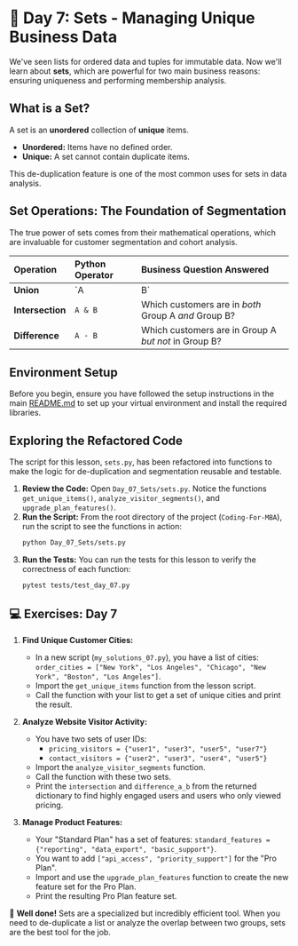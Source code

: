 # 📘 Day 7: Sets - Managing Unique Business Data

We've seen lists for ordered data and tuples for immutable data. Now we'll learn about **sets**, which are powerful for two main business reasons: ensuring uniqueness and performing membership analysis.

## What is a Set?

A set is an **unordered** collection of **unique** items.
*   **Unordered:** Items have no defined order.
*   **Unique:** A set cannot contain duplicate items.

This de-duplication feature is one of the most common uses for sets in data analysis.

## Set Operations: The Foundation of Segmentation

The true power of sets comes from their mathematical operations, which are invaluable for customer segmentation and cohort analysis.

| Operation      | Python Operator | Business Question Answered                               |
| :------------- | :-------------- | :------------------------------------------------------- |
| **Union**      | `A | B`         | What is the total unique audience for two groups?        |
| **Intersection** | `A & B`         | Which customers are in *both* Group A *and* Group B?     |
| **Difference**   | `A - B`         | Which customers are in Group A *but not* in Group B?   |

## Environment Setup

Before you begin, ensure you have followed the setup instructions in the main [README.md](../../README.md) to set up your virtual environment and install the required libraries.

## Exploring the Refactored Code

The script for this lesson, `sets.py`, has been refactored into functions to make the logic for de-duplication and segmentation reusable and testable.

1.  **Review the Code:** Open `Day_07_Sets/sets.py`. Notice the functions `get_unique_items()`, `analyze_visitor_segments()`, and `upgrade_plan_features()`.
2.  **Run the Script:** From the root directory of the project (`Coding-For-MBA`), run the script to see the functions in action:
    ```bash
    python Day_07_Sets/sets.py
    ```
3.  **Run the Tests:** You can run the tests for this lesson to verify the correctness of each function:
    ```bash
    pytest tests/test_day_07.py
    ```

## 💻 Exercises: Day 7

1.  **Find Unique Customer Cities:**
    *   In a new script (`my_solutions_07.py`), you have a list of cities: `order_cities = ["New York", "Los Angeles", "Chicago", "New York", "Boston", "Los Angeles"]`.
    *   Import the `get_unique_items` function from the lesson script.
    *   Call the function with your list to get a set of unique cities and print the result.

2.  **Analyze Website Visitor Activity:**
    *   You have two sets of user IDs:
        *   `pricing_visitors = {"user1", "user3", "user5", "user7"}`
        *   `contact_visitors = {"user2", "user3", "user4", "user5"}`
    *   Import the `analyze_visitor_segments` function.
    *   Call the function with these two sets.
    *   Print the `intersection` and `difference_a_b` from the returned dictionary to find highly engaged users and users who only viewed pricing.

3.  **Manage Product Features:**
    *   Your "Standard Plan" has a set of features: `standard_features = {"reporting", "data_export", "basic_support"}`.
    *   You want to add `["api_access", "priority_support"]` for the "Pro Plan".
    *   Import and use the `upgrade_plan_features` function to create the new feature set for the Pro Plan.
    *   Print the resulting Pro Plan feature set.

🎉 **Well done!** Sets are a specialized but incredibly efficient tool. When you need to de-duplicate a list or analyze the overlap between two groups, sets are the best tool for the job.